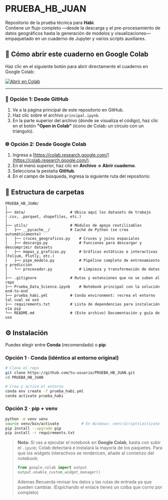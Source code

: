 # PRUEBA_HB_JUAN

Repositorio de la prueba técnica para **Habi**.  
Contiene un flujo completo ―desde la descarga y el pre-procesamiento de datos geográficos hasta la generación de modelos y visualizaciones― empaquetado en un cuaderno de Jupyter y varios scripts auxiliares.

## 📘 Cómo abrir este cuaderno en Google Colab

Haz clic en el siguiente botón para abrir directamente el cuaderno en Google Colab:

[![Abrir en Colab](https://colab.research.google.com/assets/colab-badge.svg)](https://colab.research.google.com/drive/1ns6eYIcr_xFFxdQA_VOUAYHdVzCMBopU?usp=sharing)



---

### 🔗 Opción 1: Desde GitHub

1. Ve a la página principal de este repositorio en GitHub.
2. Haz clic sobre el archivo `principal.ipynb`.
3. En la parte superior del archivo (donde se visualiza el código), haz clic en el botón **"Open in Colab"** (ícono de Colab: un círculo con un triángulo).

### 🌐 Opción 2: Desde Google Colab

1. Ingresa a [https://colab.research.google.com/](https://colab.research.google.com/).
2. En el menú superior, haz clic en **Archivo → Abrir cuaderno**.
3. Selecciona la pestaña **GitHub**.
4. En el campo de búsqueda, ingresa la siguiente ruta del repositorio:


## 🌳 Estructura de carpetas

```text
PRUEBA_HB_JUAN/
│
├── data/                    # Ubica aquí los datasets de trabajo (.csv, .parquet, shapefiles, etc.)
│
├── utils/                   # Módulos de apoyo reutilizables
│   ├── __pycache__/         # Caché de Python (se crea automáticamente)
│   ├── cruces_geograficos.py    # Cruces y joins espaciales
│   ├── descarga.py              # Funciones para descargar y descomprimir datasets
│   ├── mapas_y_graficas.py      # Gráficas estáticas e interactivas (Folium, Plotly, etc.)
│   ├── pipe_modelo.py           # Pipeline completo de entrenamiento y predicción
│   └── procesador.py            # Limpieza y transformación de datos
│
├── .gitignore               # Rutas y extensiones que no se suben al repo
├── Prueba_Data_Science.ipynb    # Notebook principal con la solución end-to-end
├── prueba_habi.yml          # Conda environment: recrea el entorno tal cual se usó
├── requirements.txt         # Lista de dependencias para instalación vía pip
└── README.md                # (Este archivo) Documentación y guía de uso
```


## ⚙️ Instalación

Puedes elegir entre **Conda** (recomendado) o **pip**:

### Opción 1 · Conda (idéntico al entorno original)

```bash
# Clona el repo
git clone https://github.com/tu-usuario/PRUEBA_HB_JUAN.git
cd PRUEBA_HB_JUAN

# Crea y activa el entorno
conda env create -f prueba_habi.yml
conda activate prueba_habi
````

### Opción 2 · pip + venv

```bash
python -m venv venv
source venv/bin/activate          # En Windows: venv\Scripts\activate
pip install --upgrade pip
pip install -r requirements.txt
```

> **Nota:** Si vas a ejecutar el notebook en **Google Colab**, basta con subir el `.ipynb`; Colab detectará e instalará la mayoría de los paquetes.
> Para que los widgets interactivos se rendericen, añade al comienzo del notebook:
>
> ```python
> from google.colab import output
> output.enable_custom_widget_manager()
> ```
>Ademas Recuerda revisar los datos y las rutas de entrada ya que pueden cambiar. (Espichando el enlace tienes un colba que corrio por completo)


